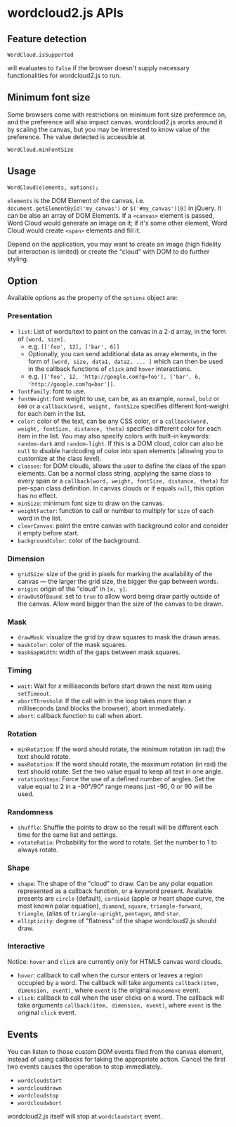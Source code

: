 # wordcloud2.js APIs

## Feature detection

    WordCloud.isSupported

will evaluates to `false` if the browser doesn't supply necessary functionalities for wordcloud2.js to run.

## Minimum font size

Some browsers come with restrictions on minimum font size preference on, and the preference will also impact canvas.
wordcloud2.js works around it by scaling the canvas, but you may be interested to know value of the preference. The value detected is accessible at

	WordCloud.minFontSize

## Usage

    WordCloud(elements, options);

`elements` is the DOM Element of the canvas, i.e. `document.getElementById('my_canvas')` or `$('#my_canvas')[0]` in jQuery.
It can be also an array of DOM Elements. If a `<canvas>` element is passed, Word Cloud would generate an image on it; if it's some other element, Word Cloud would create `<span>` elements and fill it.

Depend on the application, you may want to create an image (high fidelity but interaction is limited) or create the "cloud" with DOM to do further styling.

## Option

Available options as the property of the `options` object are:

### Presentation

* `list`: List of words/text to paint on the canvas in a 2-d array, in the form of `[word, size]`.
	* e.g. `[['foo', 12], ['bar', 6]]`
	* Optionally, you can send additional data as array elements, in the form of `[word, size, data1, data2, ... ]` which can then be used in the callback functions of `click` and `hover` interactions.
	* e.g. `[['foo', 12, 'http://google.com?q=foo'], ['bar', 6, 'http://google.com?q=bar']]`. 
* `fontFamily`: font to use.
* `fontWeight`: font weight to use, can be, as an example, `normal`, `bold` or `600` or a `callback(word, weight, fontSize` specifies different font-weight for each item in the list. 
* `color`: color of the text, can be any CSS color, or a `callback(word, weight, fontSize, distance, theta)` specifies different color for each item in the list.
  You may also specify colors with built-in keywords: `random-dark` and `random-light`. If this is a DOM cloud, color can also be `null` to disable hardcoding of
  color into span elements (allowing you to customize at the class level).
* `classes`: for DOM clouds, allows the user to define the class of the span elements. Can be a normal class string,
  applying the same class to every span or a `callback(word, weight, fontSize, distance, theta)` for per-span class definition.
  In canvas clouds or if equals `null`, this option has no effect.
* `minSize`: minimum font size to draw on the canvas.
* `weightFactor`: function to call or number to multiply for `size` of each word in the list.
* `clearCanvas`: paint the entire canvas with background color and consider it empty before start.
* `backgroundColor`: color of the background.

### Dimension

* `gridSize`: size of the grid in pixels for marking the availability of the canvas — the larger the grid size, the bigger the gap between words.
* `origin`: origin of the “cloud” in `[x, y]`.
* `drawOutOfBound`: set to `true` to allow word being draw partly outside of the canvas. Allow word bigger than the size of the canvas to be drawn.

### Mask

* `drawMask`: visualize the grid by draw squares to mask the drawn areas.
* `maskColor`: color of the mask squares.
* `maskGapWidth`: width of the gaps between mask squares.

### Timing

* `wait`: Wait for *x* milliseconds before start drawn the next item using `setTimeout`.
* `abortThreshold`: If the call with in the loop takes more than *x* milliseconds (and blocks the browser), abort immediately.
* `abort`: callback function to call when abort.

### Rotation

* `minRotation`: If the word should rotate, the minimum rotation (in rad) the text should rotate.
* `maxRotation`: If the word should rotate, the maximum rotation (in rad) the text should rotate. Set the two value equal to keep all text in one angle.
* `rotationSteps`: Force the use of a defined number of angles. Set the value equal to 2 in a -90°/90° range means just -90, 0 or 90 will be used. 

### Randomness

* `shuffle`: Shuffle the points to draw so the result will be different each time for the same list and settings.
* `rotateRatio`: Probability for the word to rotate. Set the number to 1 to always rotate.

### Shape

* `shape`: The shape of the "cloud" to draw. Can be any polar equation represented as a callback function, or a keyword present.
Available presents are `circle` (default), `cardioid` (apple or heart shape curve, the most known polar equation), `diamond`, `square`, `triangle-forward`, `triangle`, (alias of `triangle-upright`, `pentagon`, and `star`.
* `ellipticity`: degree of "flatness" of the shape wordcloud2.js should draw.

### Interactive

Notice: `hover` and `click` are currently only for HTML5 canvas word clouds.

* `hover`: callback to call when the cursor enters or leaves a region occupied by a word. The callback will take arguments `callback(item, dimension, event)`, where `event` is the original `mousemove` event.
* `click`: callback to call when the user clicks on a word. The callback will take arguments `callback(item, dimension, event)`, where `event` is the original `click` event.

## Events

You can listen to those custom DOM events filed from the canvas element, instead of using callbacks for taking the appropriate action.
Cancel the first two events causes the operation to stop immediately.

* `wordcloudstart`
* `wordclouddrawn`
* `wordcloudstop`
* `wordcloudabort`

wordcloud2.js itself will stop at `wordcloudstart` event.
